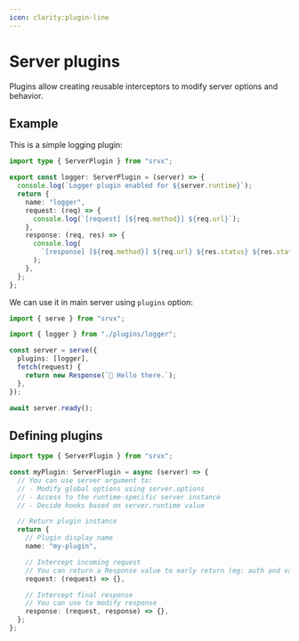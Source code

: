 ```yaml
---
icon: clarity:plugin-line
---
```


# Server plugins

Plugins allow creating reusable interceptors to modify server options and behavior.

## Example

This is a simple logging plugin:

```ts
import type { ServerPlugin } from "srvx";

export const logger: ServerPlugin = (server) => {
  console.log(`Logger plugin enabled for ${server.runtime}`);
  return {
    name: "logger",
    request: (req) => {
      console.log(`[request] [${req.method}] ${req.url}`);
    },
    response: (req, res) => {
      console.log(
        `[response] [${req.method}] ${req.url} ${res.status} ${res.statusText}`,
      );
    },
  };
};
```

We can use it in main server using `plugins` option:

```ts
import { serve } from "srvx";

import { logger } from "./plugins/logger";

const server = serve({
  plugins: [logger],
  fetch(request) {
    return new Response(`👋 Hello there.`);
  },
});

await server.ready();
```

## Defining plugins

```ts
import type { ServerPlugin } from "srvx";

const myPlugin: ServerPlugin = async (server) => {
  // You can use server argument to:
  // - Modify global options using server.options
  // - Access to the runtime-specific server instance
  // - Decide hooks based on server.runtime value

  // Return plugin instance
  return {
    // Plugin display name
    name: "my-plugin",

    // Intercept incoming request
    // You can return a Response value to early return (eg: auth and validation)
    request: (request) => {},

    // Intercept final response
    // You can use to modify response
    response: (request, response) => {},
  };
};
```
